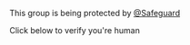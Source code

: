 This group is being protected by [@Safeguard](tg://user?id=%id)

Click below to verify you\'re human